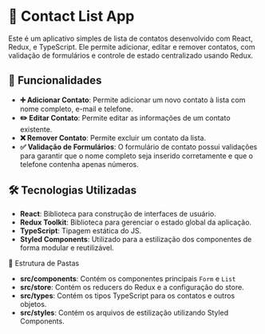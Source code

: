 # 📇 Contact List App

Este é um aplicativo simples de lista de contatos desenvolvido com React, Redux, e TypeScript. Ele permite adicionar, editar e remover contatos, com validação de formulários e controle de estado centralizado usando Redux.

## 🚀 Funcionalidades

- **➕ Adicionar Contato**: Permite adicionar um novo contato à lista com nome completo, e-mail e telefone.
- **✏️ Editar Contato**: Permite editar as informações de um contato existente.
- **❌ Remover Contato**: Permite excluir um contato da lista.
- **✅ Validação de Formulários**: O formulário de contato possui validações para garantir que o nome completo seja inserido corretamente e que o telefone contenha apenas números.

## 🛠️ Tecnologias Utilizadas

- **React**: Biblioteca para construção de interfaces de usuário.
- **Redux Toolkit**: Biblioteca para gerenciar o estado global da aplicação.
- **TypeScript**: Tipagem estática do JS.
- **Styled Components**: Utilizado para a estilização dos componentes de forma modular e reutilizável.

📂 Estrutura de Pastas
- **src/components**: Contém os componentes principais `Form` e `List`
- **src/store**: Contém os reducers do Redux e a configuração do store.
- **src/types**: Contém os tipos TypeScript para os contatos e outros objetos.
- **src/styles**: Contém os arquivos de estilização utilizando Styled Components.